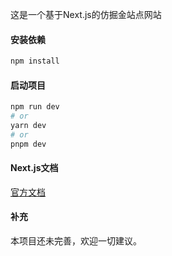 这是一个基于Next.js的仿掘金站点网站

#### 安装依赖
```bash
npm install
```
#### 启动项目

```bash
npm run dev
# or
yarn dev
# or
pnpm dev
```

#### Next.js文档
[官方文档](https://www.nextjs.cn/)

#### 补充
本项目还未完善，欢迎一切建议。